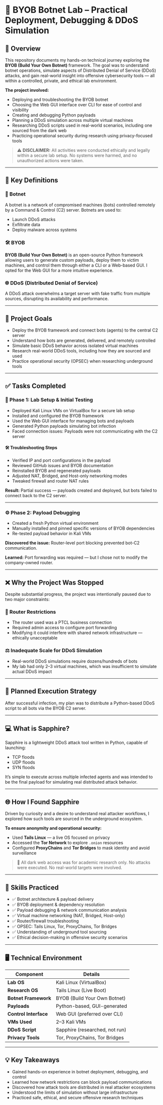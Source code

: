 # 🧠 BYOB Botnet Lab – Practical Deployment, Debugging & DDoS Simulation

## 📘 Overview

This repository documents my hands-on technical journey exploring the **BYOB (Build Your Own Botnet)** framework. The goal was to understand botnet operations, simulate aspects of Distributed Denial of Service (DDoS) attacks, and gain real-world insight into offensive cybersecurity tools — all within a controlled, private, and ethical lab environment.

**The project involved:**

- Deploying and troubleshooting the BYOB botnet
- Choosing the Web GUI interface over CLI for ease of control and visibility
- Creating and debugging Python payloads
- Planning a DDoS simulation across multiple virtual machines
- Researching DDoS scripts used in real-world scenarios, including one sourced from the dark web
- Practicing operational security during research using privacy-focused tools

> ⚠️ **DISCLAIMER:** All activities were conducted ethically and legally within a secure lab setup. No systems were harmed, and no unauthorized actions were taken.

---

## 🧠 Key Definitions

### 🔗 Botnet

A botnet is a network of compromised machines (bots) controlled remotely by a Command & Control (C2) server. Botnets are used to:

- Launch DDoS attacks
- Exfiltrate data
- Deploy malware across systems

### 🛠️ BYOB

**BYOB (Build Your Own Botnet)** is an open-source Python framework allowing users to generate custom payloads, deploy them to victim machines, and control them through either a CLI or a Web-based GUI. I opted for the Web GUI for a more intuitive experience.

### 🌐 DDoS (Distributed Denial of Service)

A DDoS attack overwhelms a target server with fake traffic from multiple sources, disrupting its availability and performance.

---

## 🎯 Project Goals

- Deploy the BYOB framework and connect bots (agents) to the central C2 server
- Understand how bots are generated, delivered, and remotely controlled
- Simulate basic DDoS behavior across isolated virtual machines
- Research real-world DDoS tools, including how they are sourced and used
- Practice operational security (OPSEC) when researching underground tools

---

## ✅ Tasks Completed

### 🧪 Phase 1: Lab Setup & Initial Testing

- Deployed Kali Linux VMs on VirtualBox for a secure lab setup
- Installed and configured the BYOB framework
- Used the Web GUI interface for managing bots and payloads
- Generated Python payloads simulating bot infection
- Faced connection issues: Payloads were not communicating with the C2 server

#### 🛠 Troubleshooting Steps

- Verified IP and port configurations in the payload
- Reviewed GitHub issues and BYOB documentation
- Reinstalled BYOB and regenerated payloads
- Adjusted NAT, Bridged, and Host-only networking modes
- Tweaked firewall and router NAT rules

**Result:** Partial success — payloads created and deployed, but bots failed to connect back to the C2 server.

---

### ⚙️ Phase 2: Payload Debugging

- Created a fresh Python virtual environment
- Manually installed and pinned specific versions of BYOB dependencies
- Re-tested payload behavior in Kali VMs

**Discovered the issue:** Router-level port blocking prevented bot-C2 communication.

**Learned:** Port forwarding was required — but I chose not to modify the company-owned router.

---

## ❌ Why the Project Was Stopped

Despite substantial progress, the project was intentionally paused due to two major constraints:

### 🛑 Router Restrictions

- The router used was a PTCL business connection
- Required admin access to configure port forwarding
- Modifying it could interfere with shared network infrastructure — ethically unacceptable

### ⚖️ Inadequate Scale for DDoS Simulation

- Real-world DDoS simulations require dozens/hundreds of bots
- My lab had only 2–3 virtual machines, which was insufficient to simulate actual DDoS impact

---

## 🧨 Planned Execution Strategy

After successful infection, my plan was to distribute a Python-based DDoS script to all bots via the BYOB C2 server.

---

## 💻 What is Sapphire?

Sapphire is a lightweight DDoS attack tool written in Python, capable of launching:

- TCP floods
- UDP floods
- SYN floods

It’s simple to execute across multiple infected agents and was intended to be the final payload for simulating real distributed attack behavior.

---

## 🌐 How I Found Sapphire

Driven by curiosity and a desire to understand real attacker workflows, I explored how such tools are sourced in the underground ecosystem.

**To ensure anonymity and operational security:**

- Used **Tails Linux** — a live OS focused on privacy
- Accessed the **Tor Network** to explore `.onion` resources
- Configured **ProxyChains** and **Tor Bridges** to mask identity and avoid surveillance

> 🔐 All dark web access was for academic research only. No attacks were executed. No real-world targets were involved.

---

## 🧠 Skills Practiced

- ✅ Botnet architecture & payload delivery
- ✅ BYOB deployment & dependency resolution
- ✅ Payload debugging & network communication analysis
- ✅ Virtual machine networking (NAT, Bridged, Host-only)
- ✅ Router/firewall troubleshooting
- ✅ OPSEC: Tails Linux, Tor, ProxyChains, Tor Bridges
- ✅ Understanding of underground tool sourcing
- ✅ Ethical decision-making in offensive security scenarios

---

## 🖥️ Technical Environment

| Component             | Details                        |
| --------------------- | ------------------------------ |
| **Lab OS**            | Kali Linux (VirtualBox)        |
| **Research OS**       | Tails Linux (Live Boot)        |
| **Botnet Framework**  | BYOB (Build Your Own Botnet)   |
| **Payloads**          | Python-based, GUI-generated    |
| **Control Interface** | Web GUI (preferred over CLI)   |
| **VMs Used**          | 2–3 Kali VMs                   |
| **DDoS Script**       | Sapphire (researched, not run) |
| **Privacy Tools**     | Tor, ProxyChains, Tor Bridges  |

---

## 💡 Key Takeaways

- Gained hands-on experience in botnet deployment, debugging, and control
- Learned how network restrictions can block payload communications
- Discovered how attack tools are distributed in real attacker ecosystems
- Understood the limits of simulation without large infrastructure
- Practiced safe, ethical, and secure offensive research techniques
